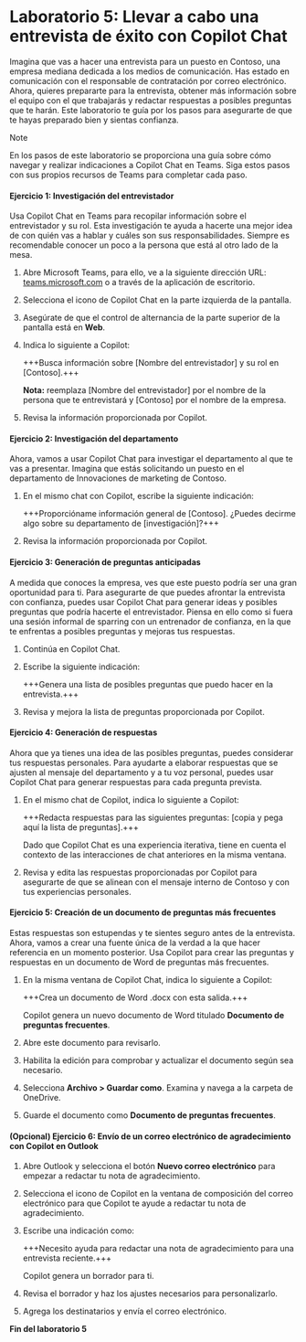 # Laboratorio 5: Llevar a cabo una entrevista de éxito con Copilot Chat

Imagina que vas a hacer una entrevista para un puesto en Contoso, una empresa mediana dedicada a los medios de comunicación. Has estado en comunicación con el responsable de contratación por correo electrónico. Ahora, quieres prepararte para la entrevista, obtener más información sobre el equipo con el que trabajarás y redactar respuestas a posibles preguntas que te harán. Este laboratorio te guía por los pasos para asegurarte de que te hayas preparado bien y sientas confianza.

> [!NOTE]
> En los pasos de este laboratorio se proporciona una guía sobre cómo navegar y realizar indicaciones a Copilot Chat en Teams. Siga estos pasos con sus propios recursos de Teams para completar cada paso.

#### Ejercicio 1: Investigación del entrevistador

Usa Copilot Chat en Teams para recopilar información sobre el entrevistador y su rol. Esta investigación te ayuda a hacerte una mejor idea de con quién vas a hablar y cuáles son sus responsabilidades. Siempre es recomendable conocer un poco a la persona que está al otro lado de la mesa.

1.  Abre Microsoft Teams, para ello, ve a la siguiente dirección URL: [teams.microsoft.com](https://teams.microsoft.com) o a través de la aplicación de escritorio.

1.  Selecciona el icono de Copilot Chat en la parte izquierda de la pantalla.

1. Asegúrate de que el control de alternancia de la parte superior de la pantalla está en **Web**.

1. Indica lo siguiente a Copilot:

    +++Busca información sobre [Nombre del entrevistador] y su rol en [Contoso].+++

    **Nota:** reemplaza [Nombre del entrevistador] por el nombre de la persona que te entrevistará y [Contoso] por el nombre de la empresa.

1. Revisa la información proporcionada por Copilot.

#### Ejercicio 2: Investigación del departamento

Ahora, vamos a usar Copilot Chat para investigar el departamento al que te vas a presentar. Imagina que estás solicitando un puesto en el departamento de Innovaciones de marketing de Contoso.

1. En el mismo chat con Copilot, escribe la siguiente indicación:

    +++Proporcióname información general de [Contoso]. ¿Puedes decirme algo sobre su departamento de [investigación]?+++

1. Revisa la información proporcionada por Copilot.

#### Ejercicio 3: Generación de preguntas anticipadas

A medida que conoces la empresa, ves que este puesto podría ser una gran oportunidad para ti. Para asegurarte de que puedes afrontar la entrevista con confianza, puedes usar Copilot Chat para generar ideas y posibles preguntas que podría hacerte el entrevistador. Piensa en ello como si fuera una sesión informal de sparring con un entrenador de confianza, en la que te enfrentas a posibles preguntas y mejoras tus respuestas.

1. Continúa en Copilot Chat.

1. Escribe la siguiente indicación:

    +++Genera una lista de posibles preguntas que puedo hacer en la entrevista.+++

1. Revisa y mejora la lista de preguntas proporcionada por Copilot.

#### Ejercicio 4: Generación de respuestas

Ahora que ya tienes una idea de las posibles preguntas, puedes considerar tus respuestas personales. Para ayudarte a elaborar respuestas que se ajusten al mensaje del departamento y a tu voz personal, puedes usar Copilot Chat para generar respuestas para cada pregunta prevista.

1. En el mismo chat de Copilot, indica lo siguiente a Copilot:

    +++Redacta respuestas para las siguientes preguntas: [copia y pega aquí la lista de preguntas].+++

    Dado que Copilot Chat es una experiencia iterativa, tiene en cuenta el contexto de las interacciones de chat anteriores en la misma ventana.

1. Revisa y edita las respuestas proporcionadas por Copilot para asegurarte de que se alinean con el mensaje interno de Contoso y con tus experiencias personales.

#### Ejercicio 5: Creación de un documento de preguntas más frecuentes

Estas respuestas son estupendas y te sientes seguro antes de la entrevista. Ahora, vamos a crear una fuente única de la verdad a la que hacer referencia en un momento posterior. Usa Copilot para crear las preguntas y respuestas en un documento de Word de preguntas más frecuentes.

1. En la misma ventana de Copilot Chat, indica lo siguiente a Copilot: 

    +++Crea un documento de Word .docx con esta salida.+++

    Copilot genera un nuevo documento de Word titulado **Documento de preguntas frecuentes**.

1. Abre este documento para revisarlo.

1. Habilita la edición para comprobar y actualizar el documento según sea necesario. 

1. Selecciona **Archivo > Guardar como**. Examina y navega a la carpeta de OneDrive.

1. Guarde el documento como **Documento de preguntas frecuentes**.
   
#### (Opcional) Ejercicio 6: Envío de un correo electrónico de agradecimiento con Copilot en Outlook

1. Abre Outlook y selecciona el botón **Nuevo correo electrónico** para empezar a redactar tu nota de agradecimiento.

1. Selecciona el icono de Copilot en la ventana de composición del correo electrónico para que Copilot te ayude a redactar tu nota de agradecimiento.

1. Escribe una indicación como:

    +++Necesito ayuda para redactar una nota de agradecimiento para una entrevista reciente.+++

    Copilot genera un borrador para ti.

1. Revisa el borrador y haz los ajustes necesarios para personalizarlo.

1. Agrega los destinatarios y envía el correo electrónico.

**Fin del laboratorio 5**
